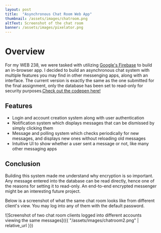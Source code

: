 ```yaml
---
layout: post
title:  "Asynchronous Chat Room Web App"
thumbnail: /assets/images/chatroom.png
altText: Screenshot of the chat room
banner: /assets/images/pixelator.png
---
```


<h1 class="margin-top-1rem">Overview</h1>

For my WEB 238, we were tasked with utilizing [Google's Firebase](https://firebase.google.com/) to build an in-browser app. I decided to build an asynchronous chat system with multiple features you may find in other messenging apps, along with an interface. The current version is exactly the same as the one submitted for the final assignment, only the database has been set to read-only for security purposes.[Check out the codepen here!](https://codepen.io/flawless128/pen/vYraWXZ?editors=1011)

## Features

- Login and account creation system along with user authentication
- Notification system which displays messages that can be dismissed by simply clicking them
- Message and polling system which checks periodically for new messages, and displays new ones without reloading old messages
- Intuitive UI to show whether a user sent a message or not, like many other messaging apps

## Conclusion

Building this system made me understand why encryption is so important. Any message entered into the database can be read directly, hence one of the reasons for setting it to read-only. An end-to-end encrypted messenger might be an interesting future project.

Below is a screenshot of what the same chat room looks like from different client's view. You may log into any of them with the default password.

![Screenshot of two chat room clients logged into different accounts viewing the same messages]({{ "/assets/images/chatroom2.png" | relative_url }})